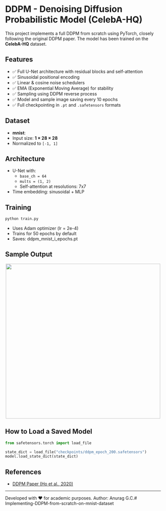 # DDPM - Denoising Diffusion Probabilistic Model (CelebA-HQ)

This project implements a full DDPM from scratch using PyTorch, closely following the original DDPM paper. The model has been trained on the **CelebA-HQ** dataset.

## Features

- ✅ Full U-Net architecture with residual blocks and self-attention
- ✅ Sinusoidal positional encoding
- ✅ Linear & cosine noise schedulers
- ✅ EMA (Exponential Moving Average) for stability
- ✅ Sampling using DDPM reverse process
- ✅ Model and sample image saving every 10 epochs
- ✅ Full checkpointing in `.pt` and `.safetensors` formats

## Dataset

- **mnist**: 
- Input size: **1 × 28 × 28**
- Normalized to `[-1, 1]`

## Architecture

- U-Net with:
  - `base_ch = 64`
  - `mults = (1, 2)`
  - Self-attention at resolutions: 7x7
- Time embedding: sinusoidal + MLP

## Training

```bash
python train.py
```

- Uses Adam optimizer (lr = 2e-4)
- Trains for 50 epochs by default
- Saves: ddpm_mnist_i_epochs.pt


## Sample Output

<p align="center">
  <img src="result\after 40 epochs.png" width="500"/>
</p>

## How to Load a Saved Model

```python
from safetensors.torch import load_file

state_dict = load_file("checkpoints/ddpm_epoch_200.safetensors")
model.load_state_dict(state_dict)
```

## References

- [DDPM Paper (Ho et al., 2020)](https://arxiv.org/abs/2006.11239)


---

Developed with ❤️ for academic purposes.
Author: Anurag G.C.#   I m p l e m e n t i n g - D D P M - f r o m - s c r a t c h - o n - m n i s t - d a t a s e t  
 